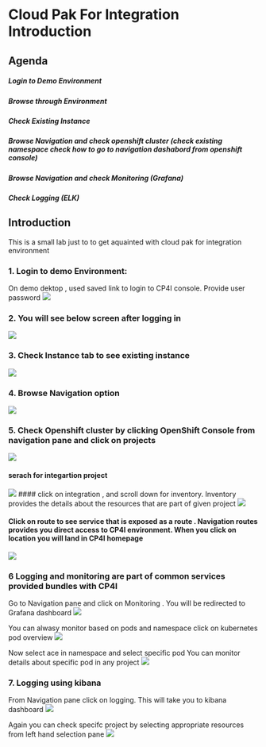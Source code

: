 
# Cloud Pak For Integration Introduction
## Agenda 
  ##### Login to Demo Environment
  ##### Browse through Environment
  ##### Check Existing Instance
  ##### Browse Navigation and check openshift cluster (check existing namespace check how to go to navigation dashabord from openshift console)
  ##### Browse Navigation and check Monitoring (Grafana)
  ##### Check Logging (ELK)
  
## Introduction
This is a small lab just to to get aquainted with cloud pak for integration environment

### 1. Login to demo Environment:
On demo dektop , used saved link to login to CP4I console. Provide user password 
<img src="./img/login.png"/>

### 2. You will see below screen after logging in 
<img src="./img/1.png"/>

### 3. Check Instance tab to see existing instance 
<img src="./img/2viewinstance.png"/>

### 4. Browse Navigation option
<img src="./img/3_navigation.png"/>

### 5. Check Openshift cluster by clicking OpenShift Console from navigation pane and click on projects

<img src="./img/4openshift.png"/>

#### serach for integartion project 
<img src="./img/integration.png"/>
#### click on integration , and scroll down for inventory. Inventory provides the details about the resources that are part of given project
<img src="./img/integration2.png"/>

#### Click on route to see service that is exposed as a route . Navigation routes provides you direct access to CP4I environment. When you click on location you will land in CP4I homepage
<img src="./img/integration3.png"/>

### 6 Logging and monitoring are part of common services provided bundles with CP4I
Go to Navigation pane and click on Monitoring . You will be redirected to Grafana dashboard
<img src="./img/grafana1.png"/>

You can alwasy monitor based on pods and namespace click on kubernetes pod overview
<img src="./img/grafana2.png"/>

Now select ace in namespace and select specific pod You can monitor details about specific pod in any project 
<img src="./img/grafana3.png"/>

### 7. Logging using kibana
From Navigation pane click on logging. This will take you to kibana dashboard
<img src="./img/log1.png"/>

Again you can check specifc project by selecting appropriate resources from left hand selection pane
<img src="./img/log3.png"/>

